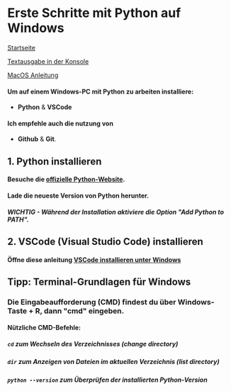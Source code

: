 # Erste Schritte mit Python auf Windows

[Startseite](/Projekte/Kapitel_0/Anfang_Lese_Mich.md) 

[Textausgabe in der Konsole](/Projekte/Kapitel_1/Textausgabe_InDerKonsole.md)

[MacOS Anleitung](../Kapitel_0/Erste_Schritte_Mac.md)

#### Um auf einem Windows-PC mit Python zu arbeiten installiere: 
- **Python** & **VSCode**
 
#### Ich empfehle auch die nutzung von 
- **Github** & **Git**.

## 1. Python installieren
#### Besuche die [offizielle Python-Website](https://www.python.org/).
#### Lade die neueste Version von Python herunter.
##### **WICHTIG** - Während der Installation aktiviere die Option **"Add Python to PATH"**.

## 2. VSCode (Visual Studio Code) installieren
#### Öffne diese anleitung [**VSCode** installieren unter **Windows**](Installation_VSCode_Win.md) 

## Tipp: Terminal-Grundlagen für Windows
### Die Eingabeaufforderung (CMD) findest du über **Windows-Taste** + **R**, dann "**cmd**" eingeben.
#### Nützliche CMD-Befehle:
##### `cd` zum Wechseln des Verzeichnisses (**c**hange **d**irectory)
##### `dir` zum Anzeigen von Dateien im aktuellen Verzeichnis (list directory)
##### `python --version` zum Überprüfen der installierten Python-Version


